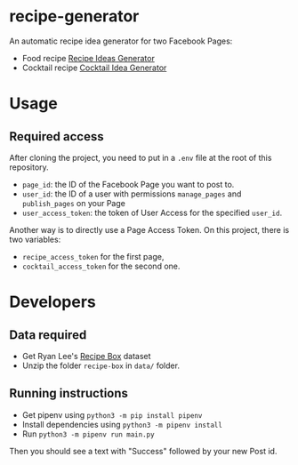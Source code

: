 # recipe-generator
An automatic recipe idea generator for two Facebook Pages:

* Food recipe [Recipe Ideas Generator](facebook.com/Recipe-Ideas-Generator-113704106942055)
* Cocktail recipe [Cocktail Idea Generator](https://www.facebook.com/Cocktail-Idea-Generator-100886964965848)

# Usage
## Required access 
After cloning the project, you need to put in a `.env` file at the root of this repository.
* `page_id`: the ID of the Facebook Page you want to post to.
* `user_id`: the ID of a user with permissions `manage_pages` and `publish_pages` on your Page
* `user_access_token`: the token of User Access for the specified `user_id`.

Another way is to directly use a Page Access Token. On this project, there is two variables:
* `recipe_access_token` for the first page,
* `cocktail_access_token` for the second one.


# Developers

## Data required
* Get Ryan Lee's [Recipe Box](https://github.com/rtlee9/recipe-box) dataset
* Unzip the folder `recipe-box` in `data/` folder.

## Running instructions 
* Get pipenv using `python3 -m pip install pipenv`
* Install dependencies using `python3 -m pipenv install`
* Run `python3 -m pipenv run main.py`

Then you should see a text with "Success" followed by your new Post id.